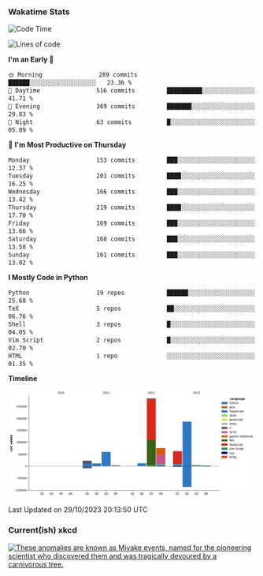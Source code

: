 ### Wakatime Stats
<!--START_SECTION:waka-->
![Code Time](http://img.shields.io/badge/Code%20Time-2%2C073%20hrs%2056%20mins-blue)

![Lines of code](https://img.shields.io/badge/From%20Hello%20World%20I%27ve%20Written-721.6%20thousand%20lines%20of%20code-blue)

**I'm an Early 🐤** 

```text
🌞 Morning                289 commits         ██████░░░░░░░░░░░░░░░░░░░   23.36 % 
🌆 Daytime                516 commits         ██████████░░░░░░░░░░░░░░░   41.71 % 
🌃 Evening                369 commits         ███████░░░░░░░░░░░░░░░░░░   29.83 % 
🌙 Night                  63 commits          █░░░░░░░░░░░░░░░░░░░░░░░░   05.09 % 
```
📅 **I'm Most Productive on Thursday** 

```text
Monday                   153 commits         ███░░░░░░░░░░░░░░░░░░░░░░   12.37 % 
Tuesday                  201 commits         ████░░░░░░░░░░░░░░░░░░░░░   16.25 % 
Wednesday                166 commits         ███░░░░░░░░░░░░░░░░░░░░░░   13.42 % 
Thursday                 219 commits         ████░░░░░░░░░░░░░░░░░░░░░   17.70 % 
Friday                   169 commits         ███░░░░░░░░░░░░░░░░░░░░░░   13.66 % 
Saturday                 168 commits         ███░░░░░░░░░░░░░░░░░░░░░░   13.58 % 
Sunday                   161 commits         ███░░░░░░░░░░░░░░░░░░░░░░   13.02 % 
```


**I Mostly Code in Python** 

```text
Python                   19 repos            ██████░░░░░░░░░░░░░░░░░░░   25.68 % 
TeX                      5 repos             ██░░░░░░░░░░░░░░░░░░░░░░░   06.76 % 
Shell                    3 repos             █░░░░░░░░░░░░░░░░░░░░░░░░   04.05 % 
Vim Script               2 repos             █░░░░░░░░░░░░░░░░░░░░░░░░   02.70 % 
HTML                     1 repo              ░░░░░░░░░░░░░░░░░░░░░░░░░   01.35 % 
```



**Timeline**

![Lines of Code chart](https://raw.githubusercontent.com/joshuajeschek/joshuajeschek/main/assets/bar_graph.png)


 Last Updated on 29/10/2023 20:13:50 UTC
<!--END_SECTION:waka-->

### Current(ish) xkcd
<a id="xkcd-a" title="These anomalies are known as Miyake events, named for the pioneering scientist who discovered them and was tragically devoured by a carnivorous tree." href="https://www.xkcd.com" target="_blank">
        <img align="center" id="xkcd-img" src="https://imgs.xkcd.com/comics/dendrochronology.png" alt="These anomalies are known as Miyake events, named for the pioneering scientist who discovered them and was tragically devoured by a carnivorous tree." height=300 />
</a>
